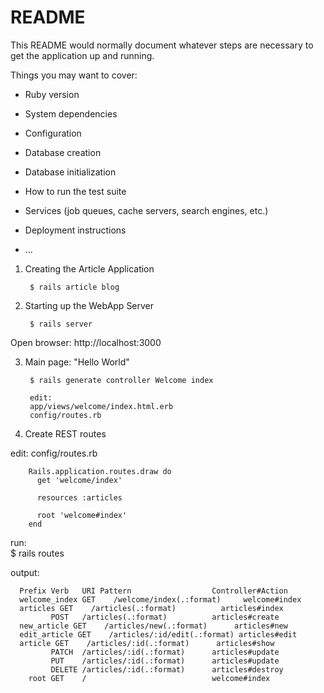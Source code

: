 # README

This README would normally document whatever steps are necessary to get the
application up and running.

Things you may want to cover:

* Ruby version

* System dependencies

* Configuration

* Database creation

* Database initialization

* How to run the test suite

* Services (job queues, cache servers, search engines, etc.)

* Deployment instructions

* ...

1. Creating the Article Application

        $ rails article blog

2. Starting up the WebApp Server

        $ rails server

Open browser: http://localhost:3000

3. Main page: "Hello World"

        $ rails generate controller Welcome index

        edit:
        app/views/welcome/index.html.erb
        config/routes.rb

4. Create REST routes        

edit: config/routes.rb

        Rails.application.routes.draw do
          get 'welcome/index'

          resources :articles

          root 'welcome#index'
        end

run:    
        $ rails routes

output:

      Prefix Verb   URI Pattern                  Controller#Action
      welcome_index GET    /welcome/index(.:format)     welcome#index
      articles GET    /articles(.:format)          articles#index
             POST   /articles(.:format)          articles#create
      new_article GET    /articles/new(.:format)      articles#new
      edit_article GET    /articles/:id/edit(.:format) articles#edit
      article GET    /articles/:id(.:format)      articles#show
             PATCH  /articles/:id(.:format)      articles#update
             PUT    /articles/:id(.:format)      articles#update
             DELETE /articles/:id(.:format)      articles#destroy
        root GET    /                            welcome#index
